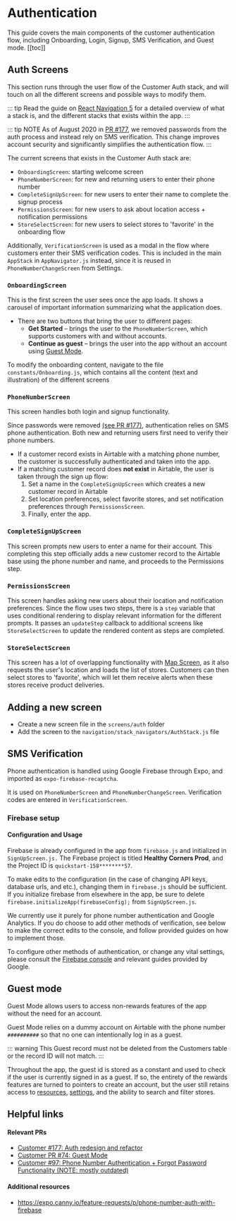 # Authentication
This guide covers the main components of the customer authentication flow, including Onboarding, Login, Signup, SMS Verification, and Guest mode.
[[toc]]

## Auth Screens
This section runs through the user flow of the Customer Auth stack, and will touch on all the different screens and possible ways to modify them.

::: tip
Read the guide on [React Navigation 5](./navigation.md) for a detailed overview of what a stack is, and the different stacks that exists within the app.
:::

::: tip NOTE
As of August 2020 in [PR #177]((https://github.com/calblueprint/dccentralkitchen/pull/177)), we removed passwords from the auth process and instead rely on SMS verification. This change improves account security and significantly simplifies the authentication flow.
::: 


The current screens that exists in the Customer Auth stack are:
- `OnboardingScreen`: starting welcome screen
- `PhoneNumberScreen`: for new and returning users to enter their phone number
- `CompleteSignUpScreen`: for new users to enter their name to complete the signup process
- `PermissionsScreen`: for new users to ask about location access + notification permissions
- `StoreSelectScreen`: for new users to select stores to 'favorite' in the onboarding flow
  
Additionally, `VerificationScreen` is used as a modal in the flow where customers enter their SMS verification codes. This is included in the main `AppStack` in `AppNavigator.js` instead, since it is reused in `PhoneNumberChangeScreen` from Settings.

### `OnboardingScreen`

This is the first screen the user sees once the app loads. It shows a carousel of important information summarizing what the application does.

- There are two buttons that bring the user to different pages:
    - **Get Started** – brings the user to the `PhoneNumberScreen`, which supports customers with and without accounts.
    - **Continue as guest** – brings the user into the app without an account using [Guest Mode](#guest-mode).

To modify the onboarding content, navigate to the file `constants/Onboarding.js`, which contains all the content (text and illustration) of the different screens

### `PhoneNumberScreen`

This screen handles both login and signup functionality. 

Since passwords were removed [(see PR #177)](https://github.com/calblueprint/dccentralkitchen/pull/177), authentication relies on SMS phone authentication. Both new and returning users first need to verify their phone numbers.

- If a customer record exists in Airtable with a matching phone number, the customer is successfully authenticated and taken into the app.
- If a matching customer record does **not exist** in Airtable, the user is taken through the sign up flow:
  1. Set a name in the `CompleteSignUpScreen` which creates a new customer record in Airtable
  2. Set location preferences, select favorite stores, and set notification preferences through `PermissionsScreen`.
  3. Finally, enter the app.

### `CompleteSignUpScreen`

This screen prompts new users to enter a name for their account. This completing this step officially adds a new customer record to the Airtable base using the phone number and name, and proceeds to the Permissions step.
   
### `PermissionsScreen`

This screen handles asking new users about their location and notification preferences. Since the flow uses two steps, there is a `step` variable that uses conditional rendering to display relevant information for the different prompts. It passes an `updateStep` callback to additional screens like `StoreSelectScreen` to update the rendered content as steps are completed.

   
### `StoreSelectScreen`

This screen has a lot of overlapping functionality with [Map Screen](../../screens/map/MapScreen.js), as it also requests the user's location and loads the list of stores. Customers can then select stores to 'favorite', which will let them receive alerts when these stores receive product deliveries.

## Adding a new screen

- Create a new screen file in the `screens/auth` folder
- Add the screen to the `navigation/stack_navigators/AuthStack.js` file

## SMS Verification

Phone authentication is handled using Google Firebase through Expo, and imported as `expo-firebase-recaptcha`.

It is used on `PhoneNumberScreen` and `PhoneNumberChangeScreen`. Verification codes are entered in `VerificationScreen`.
  
### Firebase setup
#### Configuration and Usage

Firebase is already configured in the app from `firebase.js` and initialized in `SignUpScreen.js.` The Firebase project is titled **Healthy Corners Prod**, and the Project ID is `quickstart-158********57`.

To make edits to the configuration (in the case of changing API keys, database urls, and etc.), changing them in `firebase.js` should be sufficient. If you initialize firebase from elsewhere in the app, be sure to delete `firebase.initializeApp(firebaseConfig);` from `SignUpScreen.js`.

We currently use it purely for phone number authentication and Google Analytics. If you do choose to add other methods of verification, see below to make the correct edits to the console, and follow provided guides on how to implement those.

To configure other methods of authentication, or change any vital settings, please consult the [Firebase console](https://console.firebase.google.com/) and relevant guides provided by Google.

## Guest mode
Guest Mode allows users to access non-rewards features of the app without the need for an account.

Guest Mode relies on a dummy account on Airtable with the phone number `##########` so that no one can intentionally log in as a guest.

::: warning
This Guest record must not be deleted from the Customers table or the record ID will not match.
:::

Throughout the app, the guest id is stored as a constant and used to check if the user is currently signed in as a guest. If so, the entirety of the rewards features are turned to pointers to create an account, but the user still retains access to [resources](resources.md), [settings](settings.md), and the ability to search and filter stores.


## Helpful links

#### Relevant PRs
- [Customer #177: Auth redesign and refactor](https://github.com/calblueprint/dccentralkitchen/pull/177)
- [Customer PR #74: Guest Mode](https://github.com/calblueprint/dccentralkitchen/pull/74)
- [Customer #97: Phone Number Authentication + Forgot Password Functionality (NOTE: mostly outdated)](https://github.com/calblueprint/dccentralkitchen/pull/97)

#### Additional resources
- <https://expo.canny.io/feature-requests/p/phone-number-auth-with-firebase>